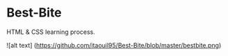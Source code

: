 # Best-Bite
HTML &amp; CSS learning process.

![alt text] (https://github.com/itaouil95/Best-Bite/blob/master/bestbite.png)